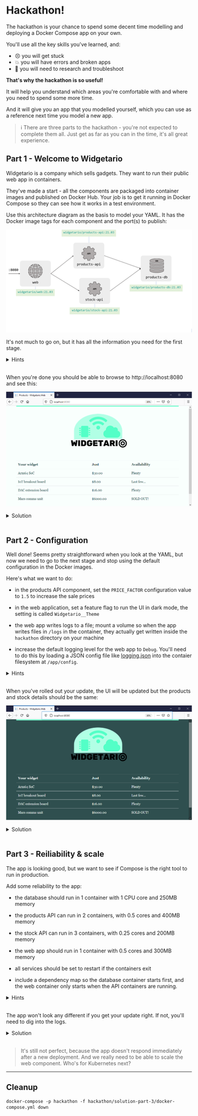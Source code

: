 # Hackathon!

The hackathon is your chance to spend some decent time modelling and deploying a Docker Compose app on your own.

You'll use all the key skills you've learned, and:

- 😣 you will get stuck
- 💥 you will have errors and broken apps
- 📑 you will need to research and troubleshoot

**That's why the hackathon is so useful!** 

It will help you understand which areas you're comfortable with and where you need to spend some more time.

And it will give you an app that you modelled yourself, which you can use as a reference next time you model a new app.

> ℹ There are three parts to the hackathon - you're not expected to complete them all. Just get as far as you can in the time, it's all great experience.

## Part 1 - Welcome to Widgetario

Widgetario is a company which sells gadgets. They want to run their public web app in containers. 

They've made a start - all the components are packaged into container images and published on Docker Hub. Your job is to get it running in Docker Compose so they can see how it works in a test environment.

Use this architecture diagram as the basis to model your YAML. It has the Docker image tags for each component and the port(s) to publish:

![](/img/widgetario-architecture.png)

It's not much to go on, but it has all the information you need for the first stage.

<details>
  <summary>Hints</summary>

The component names in the diagram are the DNS names the app expects to use. It can take 30 seconds or so for all the components to be ready, so you may have to refresh a few times before you see the website.

</details><br/>

When you're done you should be able to browse to http://localhost:8080 and see this:

![](/img/widgetario-solution-1.png)

<details>
  <summary>Solution</summary>

If you didn't get part 1 finished, you can check out the sample solution from [hackathon/solution-part-1](./solution-part-1/docker-compose.yml). 

Deploy the sample solution and you can continue to part 2:

```
docker-compose -p hackathon -f hackathon/solution-part-1/docker-compose.yml up -d
```

</details><br/>

## Part 2 - Configuration

Well done! Seems pretty straightforward when you look at the YAML, but now we need to go to the next stage and stop using the default configuration in the Docker images.

Here's what we want to do:

- in the products API component, set the `PRICE_FACTOR` configuration value to `1.5` to increase the sale prices

- in the web application, set a feature flag to run the UI in dark mode, the setting is called `Widgetario__Theme`

- the web app writes logs to a file; mount a volume so when the app writes files in `/logs` in the container, they actually get written inside the `hackathon` directory on your machine

- increase the default logging level for the web app to `Debug`. You'll need to do this by loading a JSON config file like [logging.json](./solution-part-2/config/web/logging.json) into the contaier filesystem at `/app/config`.

<details>
  <summary>Hints</summary>

You have the app working from part 1, so you can investigate the current configuration by running commands in the Pods (`printenv`, `ls` and `cat` will be useful).

</details><br/>

When you've rolled out your update, the UI will be updated but the products and stock details should be the same:

![](/img/widgetario-solution-2.png)

<details>
  <summary>Solution</summary>

If you didn't get part 2 finished, you can check out the specs in the sample solution from [hackathon/solution-part-2](./solution-part-2/docker-compose.yml). 

Deploy the sample solution and you can continue to part 3:

```
docker-compose -p hackathon -f hackathon/solution-part-2/docker-compose.yml up -d
```

</details><br/>

## Part 3 - Reiliability & scale

The app is looking good, but we want to see if Compose is the right tool to run in production.

Add some reliability to the app:

- the database should run in 1 container with 1 CPU core and 250MB memory

- the products API can run in 2 containers, with 0.5 cores and 400MB memory

- the stock API can run in 3 containers, with 0.25 cores and 200MB memory

- the web app should run in 1 container with 0.5 cores and 300MB memory

- all services should be set to restart if the containers exit

- include a dependency map so the database container starts first, and the web container only starts when the API containers are running.

<details>
  <summary>Hints</summary>
  
Remember ports are exclusive-use resources, so if you were publishing ports for components which need to scale then you need to change that.

</details><br/>

The app won't look any different if you get your update right. If not, you'll need to dig into the logs.

<details>
  <summary>Solution</summary>

If you didn't get part 3 finished, you can check out the specs in the sample solution from [hackathon/solution-part-3](./solution-part-3/docker-compose.yml). 

Deploy the sample solution:

```
docker-compose -p hackathon -f hackathon/solution-part-3/docker-compose.yml up -d
```

</details><br/>

> It's still not perfect, because the app doesn't respond immediately after a new deployment. And we really need to be able to scale the web component. Who's for Kubernetes next? 

___ 

## Cleanup

```
docker-compose -p hackathon -f hackathon/solution-part-3/docker-compose.yml down
```